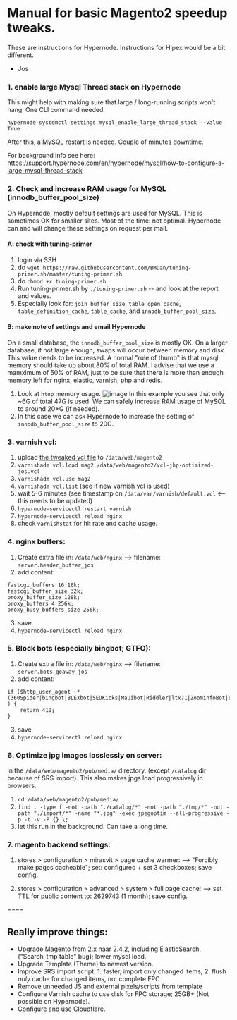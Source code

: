 # Manual for basic Magento2 speedup tweaks.
These are instructions for Hypernode. Instructions for Hipex would be a bit different. 
 - Jos


### 1. enable large Mysql Thread stack on Hypernode
This might help with making sure that large / long-running scripts won't hang. 
One CLI command needed.

`hypernode-systemctl settings mysql_enable_large_thread_stack --value True`

After this, a MySQL restart is needed. Couple of minutes downtime.

For background info see here: https://support.hypernode.com/en/hypernode/mysql/how-to-configure-a-large-mysql-thread-stack





### 2. Check and increase RAM usage for MySQL (innodb_buffer_pool_size)

On Hypernode, mostly default settings are used for MySQL. This is sometimes OK for smaller sites. Most of the time: not optimal.
Hypernode can and will change these settings on request per mail.

#### A: check with tuning-primer
1. login via SSH
2. do `wget https://raw.githubusercontent.com/BMDan/tuning-primer.sh/master/tuning-primer.sh`
3. do `chmod +x tuning-primer.sh`
4. Run tuning-primer.sh by `./tuning-primer.sh` -- and look at the report and values.
5. Especially look for: `join_buffer_size`, `table_open_cache`, `table_definition_cache`, `table_cache`, and `innodb_buffer_pool_size`.

#### B: make note of settings and email Hypernode
On a small database, the `innodb_buffer_pool_size` is mostly OK. On a larger database, if not large enough, swaps will occur between memory and disk.
This value needs to be increased. A normal "rule of thumb" is that mysql memory should take up about 80% of total RAM.
I advise that we use a mamximum of 50% of RAM, just to be sure that there is more than enough memory left for nginx, elastic, varnish, php and redis.
1. Look at `htop` memory usage.
![image](https://user-images.githubusercontent.com/80516148/126620340-a490ad5e-0507-4d0d-ba85-78667b544774.png)
In this example you see that only ~6G of total 47G is used. We can safely increase RAM usage of MySQL to around 20+G (if needed).
2. In this case we can ask Hypernode to increase the setting of `innodb_buffer_pool_size` to 20G.




### 3. varnish vcl:

1. upload [the tweaked vcl file](https://github.com/JosQlicks/magento-speed-tweaks/blob/main/vcl-jhp-optimized-jos.vcl) to `/data/web/magento2`
2. `varnishadm vcl.load mag2 /data/web/magento2/vcl-jhp-optimized-jos.vcl`
3. `varnishadm vcl.use mag2`
4. `varnishadm vcl.list`  (see if new varnish vcl is used)
5. wait 5-6 minutes (see timestamp on `/data/var/varnish/default.vcl` <-- this needs to be updated)
6. `hypernode-servicectl restart varnish`
7. `hypernode-servicectl reload nginx`
8. check `varnishstat` for hit rate and cache usage.




### 4. nginx buffers:

1. Create extra file in: `/data/web/nginx` --> filename: `server.header_buffer_jos`
2. add content:
```
fastcgi_buffers 16 16k;
fastcgi_buffer_size 32k;
proxy_buffer_size 128k;
proxy_buffers 4 256k;
proxy_busy_buffers_size 256k;
```
3. save
4. `hypernode-servicectl reload nginx`



### 5. Block bots (especially bingbot; GTFO):

1. Create extra file in: `/data/web/nginx` --> filename: `server.bots_goaway_jos`
2. add content:
```
if ($http_user_agent ~* (360Spider|bingbot|BLEXbot|SEOKicks|Mauibot|Riddler|ltx71|ZoominfoBot|seznam|velen|GrapeshotCrawler|Baidu|Censys|Pinterest) ) {
    return 410;
}
```
3. save
4. `hypernode-servicectl reload nginx`




### 6. Optimize jpg images losslessly on server:
in the `/data/web/magento2/pub/media/` directory.
(except `/catalog` dir because of SRS import). This also makes jpgs load progressively in browsers.

1. `cd /data/web/magento2/pub/media/`
2. `find . -type f -not -path "./catalog/*" -not -path "./tmp/*" -not -path "./import/*" -name "*.jpg" -exec jpegoptim --all-progressive -p -t -v -P {} \;`
3. let this run in the background. Can take a long time.





### 7. magento backend settings:
1. stores > configuration > mirasvit > page cache warmer:
--> "Forcibly make pages cacheable"; set: configured + set 3 checkboxes; save config.

2. stores > configuration > advanced > system > full page cache: 
--> set TTL for public content to: 2629743 (1 month); save config.





====


## Really improve things:
- Upgrade Magento from 2.x naar 2.4.2, including ElasticSearch. ("Search_tmp table" bug); lower mysql load.
- Upgrade Template (Theme) to newest version.
- Improve SRS import script: 1. faster, import only changed items; 2. flush *only* cache for changed items, not complete FPC
- Remove unneeded JS and external pixels/scripts from template
- Configure Varnish cache to use disk for FPC storage; 25GB+ (Not possible on Hypernode).
- Configure and use Cloudflare.

